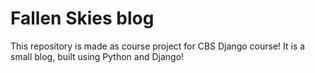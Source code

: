 # Fallen Skies blog

This repository is made as course project for CBS Django course!
It is a small blog, built using Python and Django!